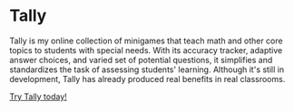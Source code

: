 # Tally

Tally is my online collection of minigames that teach math and other core topics to students with special needs.
With its accuracy tracker, adaptive answer choices, and varied set of potential questions, 
it simplifies and standardizes the task of assessing students' learning.
Although it's still in development, Tally has already produced real benefits in real classrooms.

[Try Tally today!](https://berrybear06.github.io/tally)
